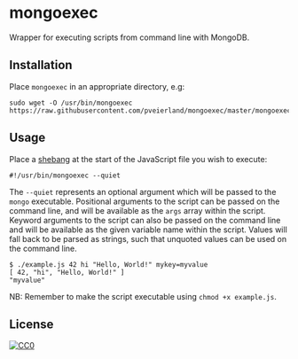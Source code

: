 # mongoexec

Wrapper for executing scripts from command line with MongoDB.

## Installation

Place `mongoexec` in an appropriate directory, e.g:

```
sudo wget -O /usr/bin/mongoexec https://raw.githubusercontent.com/pveierland/mongoexec/master/mongoexec
```

## Usage

Place a [shebang](https://en.wikipedia.org/wiki/Shebang_(Unix)) at the start of the JavaScript file you wish to execute:

```
#!/usr/bin/mongoexec --quiet
```

The `--quiet` represents an optional argument which will be passed to the `mongo` executable. Positional arguments to the script can be passed on the command line, and will be available as the `args` array within the script. Keyword arguments to the script can also be passed on the command line and will be available as the given variable name within the script. Values will fall back to be parsed as strings, such that unquoted values can be used on the command line.

```
$ ./example.js 42 hi "Hello, World!" mykey=myvalue
[ 42, "hi", "Hello, World!" ]
"myvalue"
```

NB: Remember to make the script executable using `chmod +x example.js`.

## License

[![CC0](https://i.creativecommons.org/p/zero/1.0/88x31.png)](https://creativecommons.org/publicdomain/zero/1.0/)
